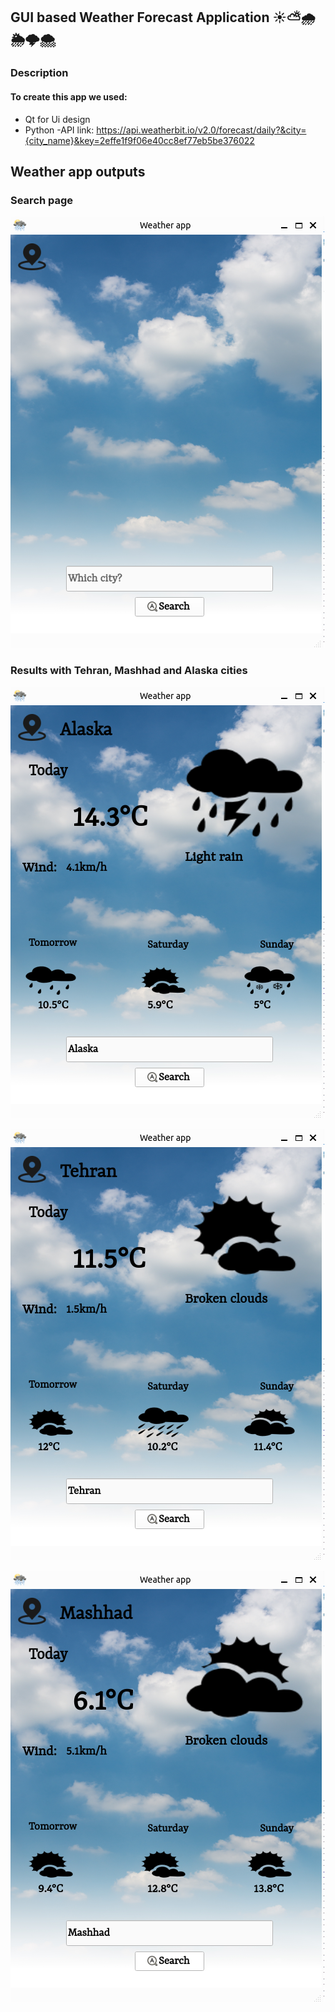 ## GUI based Weather Forecast Application ☀️⛅️🌧️🌦️🌩️🌨️


### Description
#### To create this app we used:
- Qt for Ui design
- Python
-API link:  https://api.weatherbit.io/v2.0/forecast/daily?&city={city_name}&key=2effe1f9f06e40cc8ef77eb5be376022

## Weather app outputs

### Search page
![search](https://github.com/FahimeMirveisi/Python_for_Deployment/blob/main/GUI%20based%20weather%20app%20(assignment1)/assets/outputs%20images/search%20page.png)


### Results with Tehran, Mashhad and Alaska cities


![Alaska](https://github.com/FahimeMirveisi/Python_for_Deployment/blob/main/GUI%20based%20weather%20app%20(assignment1)/assets/outputs%20images/alaska.png)

![Tehran](https://github.com/FahimeMirveisi/Python_for_Deployment/blob/main/GUI%20based%20weather%20app%20(assignment1)/assets/outputs%20images/Tehran.png)

![Mashhad](https://github.com/FahimeMirveisi/Python_for_Deployment/blob/main/GUI%20based%20weather%20app%20(assignment1)/assets/outputs%20images/Mashhad.png)
